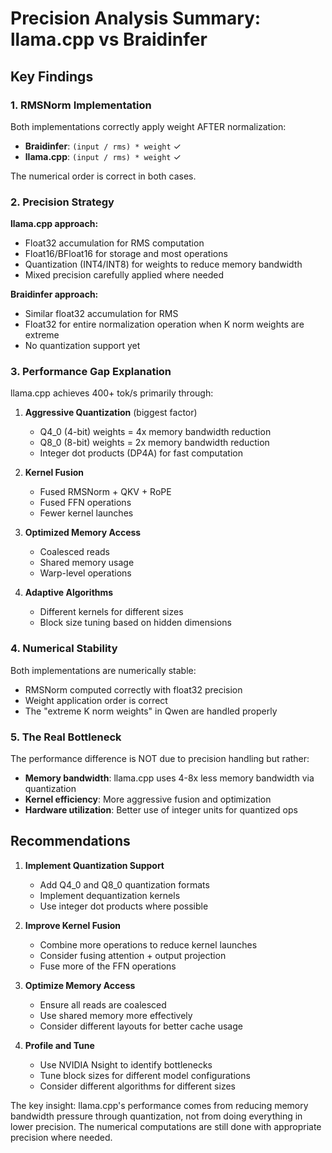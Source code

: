 # Precision Analysis Summary: llama.cpp vs Braidinfer

## Key Findings

### 1. RMSNorm Implementation
Both implementations correctly apply weight AFTER normalization:
- **Braidinfer**: `(input / rms) * weight` ✓
- **llama.cpp**: `(input / rms) * weight` ✓

The numerical order is correct in both cases.

### 2. Precision Strategy

**llama.cpp approach:**
- Float32 accumulation for RMS computation
- Float16/BFloat16 for storage and most operations  
- Quantization (INT4/INT8) for weights to reduce memory bandwidth
- Mixed precision carefully applied where needed

**Braidinfer approach:**
- Similar float32 accumulation for RMS
- Float32 for entire normalization operation when K norm weights are extreme
- No quantization support yet

### 3. Performance Gap Explanation

llama.cpp achieves 400+ tok/s primarily through:

1. **Aggressive Quantization** (biggest factor)
   - Q4_0 (4-bit) weights = 4x memory bandwidth reduction
   - Q8_0 (8-bit) weights = 2x memory bandwidth reduction
   - Integer dot products (DP4A) for fast computation

2. **Kernel Fusion**
   - Fused RMSNorm + QKV + RoPE
   - Fused FFN operations
   - Fewer kernel launches

3. **Optimized Memory Access**
   - Coalesced reads
   - Shared memory usage
   - Warp-level operations

4. **Adaptive Algorithms**
   - Different kernels for different sizes
   - Block size tuning based on hidden dimensions

### 4. Numerical Stability

Both implementations are numerically stable:
- RMSNorm computed correctly with float32 precision
- Weight application order is correct
- The "extreme K norm weights" in Qwen are handled properly

### 5. The Real Bottleneck

The performance difference is NOT due to precision handling but rather:
- **Memory bandwidth**: llama.cpp uses 4-8x less memory bandwidth via quantization
- **Kernel efficiency**: More aggressive fusion and optimization
- **Hardware utilization**: Better use of integer units for quantized ops

## Recommendations

1. **Implement Quantization Support**
   - Add Q4_0 and Q8_0 quantization formats
   - Implement dequantization kernels
   - Use integer dot products where possible

2. **Improve Kernel Fusion**
   - Combine more operations to reduce kernel launches
   - Consider fusing attention + output projection
   - Fuse more of the FFN operations

3. **Optimize Memory Access**
   - Ensure all reads are coalesced
   - Use shared memory more effectively
   - Consider different layouts for better cache usage

4. **Profile and Tune**
   - Use NVIDIA Nsight to identify bottlenecks
   - Tune block sizes for different model configurations
   - Consider different algorithms for different sizes

The key insight: llama.cpp's performance comes from reducing memory bandwidth pressure through quantization, not from doing everything in lower precision. The numerical computations are still done with appropriate precision where needed.